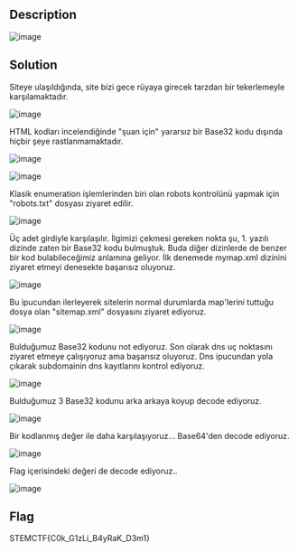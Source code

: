 ## Description

![image](https://github.com/erenozdeN12/STEMCTF-23-WriteUps/assets/88983987/ffbe9344-e3be-4f8c-b6e6-3b797eaf7e90)

## Solution

Siteye ulaşıldığında, site bizi gece rüyaya girecek tarzdan bir tekerlemeyle karşılamaktadır.

![image](https://github.com/erenozdeN12/STEMCTF-23-WriteUps/assets/88983987/ffa8b48d-db34-418f-8649-f7df9402b389)

HTML kodları incelendiğinde "şuan için" yararsız bir Base32 kodu dışında hiçbir şeye rastlanmamaktadır.

![image](https://github.com/erenozdeN12/STEMCTF-23-WriteUps/assets/88983987/7aa690a3-c4de-46a1-b611-e23c2bedbffa)

![image](https://github.com/erenozdeN12/STEMCTF-23-WriteUps/assets/88983987/e01a1fce-48ed-4fd5-9868-c6d47aef2389)

Klasik enumeration işlemlerinden biri olan robots kontrolünü yapmak için "robots.txt" dosyası ziyaret edilir.

![image](https://github.com/erenozdeN12/STEMCTF-23-WriteUps/assets/88983987/74c38a30-2d0a-42f5-a6ef-0020bf664266)

Üç adet girdiyle karşılaşılır. İlgimizi çekmesi gereken nokta şu, 1. yazılı dizinde zaten bir Base32 kodu bulmuştuk.
Buda diğer dizinlerde de benzer bir kod bulabileceğimiz anlamına geliyor. İlk denemede mymap.xml dizinini ziyaret etmeyi denesekte başarısız oluyoruz.

![image](https://github.com/erenozdeN12/STEMCTF-23-WriteUps/assets/88983987/1702d167-35a1-4eac-8bff-c84bafbf601d)

Bu ipucundan ilerleyerek sitelerin normal durumlarda map'lerini tuttuğu dosya olan "sitemap.xml" dosyasını ziyaret ediyoruz.

![image](https://github.com/erenozdeN12/STEMCTF-23-WriteUps/assets/88983987/a4449393-9a9a-4be1-a332-28494e19a576)

Bulduğumuz Base32 kodunu not ediyoruz. Son olarak dns uç noktasını ziyaret etmeye çalışıyoruz ama başarısız oluyoruz. Dns ipucundan yola çıkarak subdomainin dns kayıtlarını kontrol ediyoruz.

![image](https://github.com/erenozdeN12/STEMCTF-23-WriteUps/assets/88983987/28235c77-392b-4f7e-8506-de7becc8d045)

Bulduğumuz 3 Base32 kodunu arka arkaya koyup decode ediyoruz.

![image](https://github.com/erenozdeN12/STEMCTF-23-WriteUps/assets/88983987/66e7e335-e250-4757-ac5a-c25d609064a8)

Bir kodlanmış değer ile daha karşılaşıyoruz... Base64'den decode ediyoruz.

![image](https://github.com/erenozdeN12/STEMCTF-23-WriteUps/assets/88983987/d4d8e404-457e-40f0-801b-71915fdb76e7)

Flag içerisindeki değeri de decode ediyoruz..

![image](https://github.com/erenozdeN12/STEMCTF-23-WriteUps/assets/88983987/1a9aa065-9f6c-473b-ac6f-7018e5a64ed4)

## Flag

STEMCTF{C0k_G1zLi_B4yRaK_D3m1}





